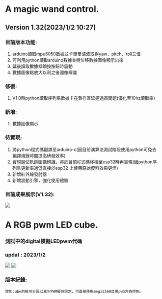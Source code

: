 # A magic wand control.
## **Version 1.32(2023/1/2 10:27)**
### 目前版本功能:
1. arduino讀取mpu6050數據並卡爾曼濾波取得yaw、pitch、roll三值
2. 可利用python讀取arduino數據並將位移數據圖像顯示出來
3. 延後讀取數據抵銷按按鈕時震動
4. 數據圖像點放大以利之後圖像辨識
### 修復: 
1. V1.0時python讀取序列阜數據卡在暫存區延遲過高問題(優化至10hz讀取率)
### 新增:
1. 數據圖像顯示
### 待實現:
1. 將python程式碼翻譯至arduino-c(因目前演算法測試階段使用python可免去編譯燒錄時間提高研發效率)
2. 實現魔仗軌跡圖像辨識，將於目前程式碼移植至esp32時再實現(因python序列阜更新率過低直接於esp32
上使用原始資料效果更佳)
3. 新增紅外線發射器
4. 新增震動引擎，強化使用體驗
### 目前成果展示(V1.32):
[![](https://img.onl/L12P2h)](https://photos.app.goo.gl/5FmcTnXPaZoideAj7)
# A RGB pwm LED cube.
### **測試中的digital模擬LEDpwm代碼**
### updat : 2023/1/2
[![](https://img.shields.io/badge/RGBLEDCube3-note-green)](https://github.com/samjocker/Magic_wondXLED_tube/tree/main/RGBLED-Cube%208%C2%B3)
[![](https://img.shields.io/badge/CubeDrive0.1.pt.01.ino-Debug-red)](https://github.com/samjocker/Magic_wondXLED_tube/blob/main/RGBLED-Cube%208%C2%B3/CubeDrive0.1.pt.1.ino)

### 版本紀錄:
    增加cube的接地分區以減少PWM腳位需求，可直接使用mega2560自帶pwm角為控制。
